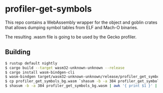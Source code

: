 # profiler-get-symbols

This repo contains a WebAssembly wrapper for the object and goblin crates that
allows dumping symbol tables from ELF and Mach-O binaries.

The resulting .wasm file is going to be used by the Gecko profiler.

## Building

```bash
$ rustup default nightly
$ cargo build --target wasm32-unknown-unknown --release
$ cargo install wasm-bindgen-cli
$ wasm-bindgen target/wasm32-unknown-unknown/release/profiler_get_symbols.wasm --out-dir . --no-modules --no-typescript
$ cp profiler_get_symbols_bg.wasm `shasum -b -a 384 profiler_get_symbols_bg.wasm | awk '{ print $1 }'`.wasm
$ shasum -b -a 384 profiler_get_symbols_bg.wasm | awk '{ print $1 }' | xxd -r -p | base64 # This is your SRI hash
```
